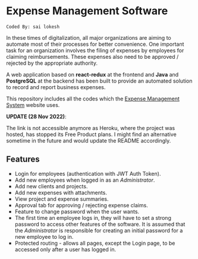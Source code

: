 # Expense Management Software
```
Coded By: sai lokesh
```
In these times of digitalization, all major organizations are aiming to automate most of their processes for better convenience. One important task for an organization involves the filing of expenses by employees for claiming reimbursements. These expenses also need to be approved / rejected by the appropriate authority.

A web application based on **react-redux** at the frontend and **Java** and **PostgreSQL** at the backend has been built to provide an automated solution to record and report business expenses.

This repository includes all the codes which the [Expense Management System](https://expense-management-system-rs.herokuapp.com/) website uses.

**UPDATE (28 Nov 2022)**: 

The link is not accessible anymore as Heroku, where the project was hosted, has stopped its Free Product plans. I might find an alternative sometime in the future and would update the README accordingly.

## Features
<ul type="square">
  <li> Login for employees (authentication with JWT Auth Token).
  <li> Add new employees when logged in as an <i>Administrator</i>.
  <li> Add new clients and projects.
  <li> Add new expenses with attachments.
  <li> View project and expense summaries.
  <li> Approval tab for approving / rejecting expense claims.
  <li> Feature to change password when the user wants.
  <li> The first time an employee logs in, they will have to set a strong password to access other features of the software. It is assumed that the <i>Administrator</i> is responsible for creating an initial password for a new employee to log in.
  <li> Protected routing - allows all pages, except the Login page, to be accessed only after a user has logged in. 
</ul>

